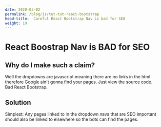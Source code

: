 ```yaml
---
date: 2020-03-02
permalink: /blog/js/tut-tut-react-bootstrap
head-title:  Careful React Bootstrap Nav is bad for SEO
weight: 10
---
```


# React Boostrap Nav is BAD for SEO

## Why do I make such a claim?

Well the dropdowns are javascript meaning there are no links in the html therefore Google ain't gonna find your pages. Just view the source code. Bad React Bootstrap.

## Solution

Simplest: Any pages linked to in the dropdown navs that are SEO important should also be linked to elsewhere so the bots can find the pages.
